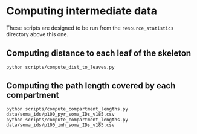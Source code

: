 # Computing intermediate data

These scripts are designed to be run from the `resource_statistics` directory above this one.

## Computing distance to each leaf of the skeleton
```
python scripts/compute_dist_to_leaves.py
```

## Computing the path length covered by each compartment
```
python scripts/compute_compartment_lengths.py data/soma_ids/p100_pyr_soma_IDs_v185.csv
python scripts/compute_compartment_lengths.py data/soma_ids/p100_inh_soma_IDs_v185.csv
```

